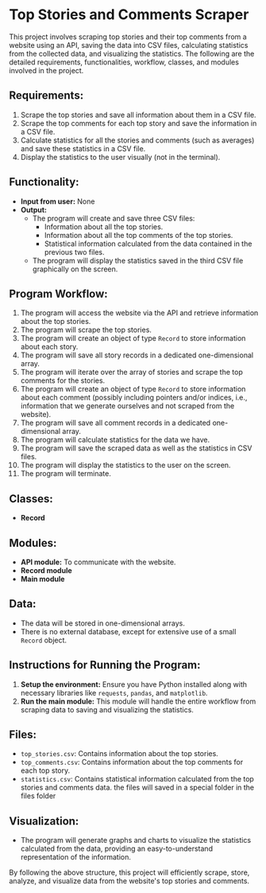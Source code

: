 # Top Stories and Comments Scraper

This project involves scraping top stories and their top comments from a website using an API, saving the data into CSV files, calculating statistics from the collected data, and visualizing the statistics. The following are the detailed requirements, functionalities, workflow, classes, and modules involved in the project.

## Requirements:
1. Scrape the top stories and save all information about them in a CSV file.
2. Scrape the top comments for each top story and save the information in a CSV file.
3. Calculate statistics for all the stories and comments (such as averages) and save these statistics in a CSV file.
4. Display the statistics to the user visually (not in the terminal).

## Functionality:
- **Input from user:** None
- **Output:**
  - The program will create and save three CSV files:
    - Information about all the top stories.
    - Information about all the top comments of the top stories.
    - Statistical information calculated from the data contained in the previous two files.
  - The program will display the statistics saved in the third CSV file graphically on the screen.

## Program Workflow:
1. The program will access the website via the API and retrieve information about the top stories.
2. The program will scrape the top stories.
3. The program will create an object of type `Record` to store information about each story.
4. The program will save all story records in a dedicated one-dimensional array.
5. The program will iterate over the array of stories and scrape the top comments for the stories.
6. The program will create an object of type `Record` to store information about each comment (possibly including pointers and/or indices, i.e., information that we generate ourselves and not scraped from the website).
7. The program will save all comment records in a dedicated one-dimensional array.
8. The program will calculate statistics for the data we have.
9. The program will save the scraped data as well as the statistics in CSV files.
10. The program will display the statistics to the user on the screen.
11. The program will terminate.

## Classes:
- **Record**

## Modules:
- **API module:** To communicate with the website.
- **Record module**
- **Main module**

## Data:
- The data will be stored in one-dimensional arrays.
- There is no external database, except for extensive use of a small `Record` object.

## Instructions for Running the Program:
1. **Setup the environment:** Ensure you have Python installed along with necessary libraries like `requests`, `pandas`, and `matplotlib`.
2. **Run the main module:** This module will handle the entire workflow from scraping data to saving and visualizing the statistics.

## Files:
- `top_stories.csv`: Contains information about the top stories.
- `top_comments.csv`: Contains information about the top comments for each top story.
- `statistics.csv`: Contains statistical information calculated from the top stories and comments data.
the files will saved in a special folder in the files folder

## Visualization:
- The program will generate graphs and charts to visualize the statistics calculated from the data, providing an easy-to-understand representation of the information.

By following the above structure, this project will efficiently scrape, store, analyze, and visualize data from the website's top stories and comments.